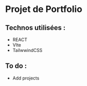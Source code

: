 # Projet de Portfolio

## Technos utilisées :

- REACT
- VIte
- TailwwindCSS

## To do :

- Add projects
